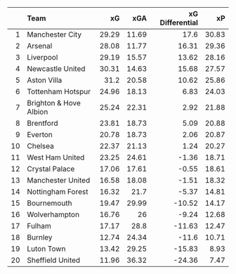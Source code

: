 |    | Team                   |    xG |   xGA |   xG Differential |    xP |
|---:|:-----------------------|------:|------:|------------------:|------:|
|  1 | Manchester City        | 29.29 | 11.69 |             17.6  | 30.83 |
|  2 | Arsenal                | 28.08 | 11.77 |             16.31 | 29.36 |
|  3 | Liverpool              | 29.19 | 15.57 |             13.62 | 28.16 |
|  4 | Newcastle United       | 30.31 | 14.63 |             15.68 | 27.57 |
|  5 | Aston Villa            | 31.2  | 20.58 |             10.62 | 25.86 |
|  6 | Tottenham Hotspur      | 24.96 | 18.13 |              6.83 | 24.03 |
|  7 | Brighton & Hove Albion | 25.24 | 22.31 |              2.92 | 21.88 |
|  8 | Brentford              | 23.81 | 18.73 |              5.09 | 20.88 |
|  9 | Everton                | 20.78 | 18.73 |              2.06 | 20.87 |
| 10 | Chelsea                | 22.37 | 21.13 |              1.24 | 20.27 |
| 11 | West Ham United        | 23.25 | 24.61 |             -1.36 | 18.71 |
| 12 | Crystal Palace         | 17.06 | 17.61 |             -0.55 | 18.61 |
| 13 | Manchester United      | 16.58 | 18.08 |             -1.51 | 18.32 |
| 14 | Nottingham Forest      | 16.32 | 21.7  |             -5.37 | 14.81 |
| 15 | Bournemouth            | 19.47 | 29.99 |            -10.52 | 14.17 |
| 16 | Wolverhampton          | 16.76 | 26    |             -9.24 | 12.68 |
| 17 | Fulham                 | 17.17 | 28.8  |            -11.63 | 12.47 |
| 18 | Burnley                | 12.74 | 24.34 |            -11.6  | 10.71 |
| 19 | Luton Town             | 13.42 | 29.25 |            -15.83 |  8.93 |
| 20 | Sheffield United       | 11.96 | 36.32 |            -24.36 |  7.47 |